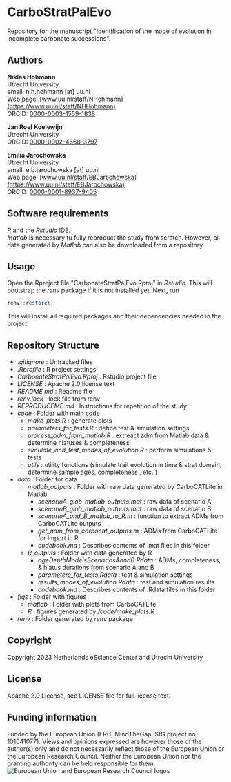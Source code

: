 # CarboStratPalEvo

Repository for the manuscript "Identification of the mode of evolution in incomplete carbonate successions".

## Authors

__Niklas Hohmann__  
Utrecht University  
email: n.h.hohmann [at] uu.nl  
Web page: [www.uu.nl/staff/NHohmann](https://www.uu.nl/staff/NHHohmann)  
ORCID: [0000-0003-1559-1838](https://orcid.org/0000-0003-1559-1838)

__Jan Roel Koelewijn__  
Utrecht University  
ORCID: [0000-0002-4668-3797](https://orcid.org/0000-0002-4668-3797)

__Emilia Jarochowska__  
Utrecht University  
email: e.b.jarochowska [at] uu.nl  
Web page: [www.uu.nl/staff/EBJarochowska](https://www.uu.nl/staff/EBJarochowska)  
ORCID: [0000-0001-8937-9405](https://orcid.org/0000-0001-8937-9405)

## Software requirements

_R_ and the _Rstudio_ IDE.  
_Matlab_ is necessary tu fully reproduct the study from scratch. However, all data generated by _Matlab_ can also be downloaded from a repository.

## Usage

Open the Rproject file "CarbonateStratPalEvo.Rproj" in _Rstudio_. This will bootstrap the _renv_ package if it is not installed yet. Next, run

``` R
renv::restore()
```

This will install all required packages and their dependencies needed in the project.

## Repository Structure

* _.gitignore_ : Untracked files
* _.Rprofile_ : R project settings
* _CarbonateStratPalEvo.Rproj_ : Rstudio project file
* _LICENSE_ : Apache 2.0 license text
* _README.md_ : Readme file
* _renv.lock_ : lock file from renv
* _REPRODUCEME.md_ : Instructions for repetition of the study
* _code_ : Folder with main code
  * _make_plots.R_ : generate plots
  * _parameters_for_tests.R_ : define test & simulation settings
  * _process_adm_from_matlab.R_ : extreact adm from Matlab data & determine hiatuses & completeness
  * _simulate_and_test_modes_of_evolution.R_ : perform simulations & tests
  * _utils_ : utility functions (simulate trait evolution in time & strat domain, determine sample ages, completeness , etc. )
* _data_ : Folder for data
  * _matlab_outputs_ : Folder with raw data generated by CarboCATLite in Matlab
    * _scenarioA_glob_matlab_outputs.mat_ : raw data of scenario A
    * _scenarioB_glob_matlab_outputs.mat_ : raw data of scenario B
    * _scenarioA_and_B_matlab_to_R.m_ : function to extract ADMs from CarboCATLite outputs
    * _get_adm_from_carbocat_outputs.m_ : ADMs from CarboCATLite for import in R
    * _codebook.md_ : Describes contents of .mat files in this folder
  * _R_outputs_ : Folder with data generated by R
    * _ageDepthModelsScenariosAandB.Rdata_ : ADMs, completeness, & hiatus durations from scenario A and B
    * _parameters_for_tests.Rdata_ : test & simulation settings
    * _results_modes_of_evolution.Rdata_ : test and simulation results
    * _codebook.md_ : Describes contents of .Rdata files in this folder
* _figs_ : Folder with figures
  * _matlab_ : Folder with plots from CarboCATLite
  * _R_ : figures generated by _/code/make_plots.R_
* _renv_ : Folder generated by _renv_ package

## Copyright

Copyright 2023 Netherlands eScience Center and Utrecht University

## License

Apache 2.0 License, see LICENSE file for full license text.

## Funding information

Funded by the European Union (ERC, MindTheGap, StG project no 101041077). Views and opinions expressed are however those of the author(s) only and do not necessarily reflect those of the European Union or the European Research Council. Neither the European Union nor the granting authority can be held responsible for them.
![European Union and European Research Council logos](https://erc.europa.eu/sites/default/files/2023-06/LOGO_ERC-FLAG_FP.png)
